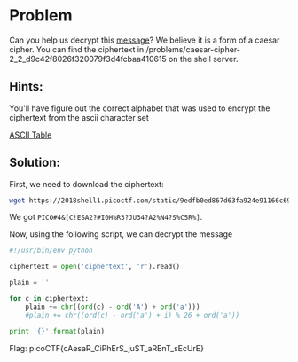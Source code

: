 # Problem
Can you help us decrypt this [message](https://2018shell1.picoctf.com/static/9edfb0ed867d63fa924e91166c69b78b/ciphertext)? We believe it is a form of a caesar cipher. You can find the ciphertext in /problems/caesar-cipher-2_2_d9c42f8026f320079f3d4fcbaa410615 on the shell server.

## Hints:
You'll have figure out the correct alphabet that was used to encrypt the ciphertext from the ascii character set

[ASCII Table](https://www.asciitable.com/)

## Solution:

First, we need to download the ciphertext:
```bash
wget https://2018shell1.picoctf.com/static/9edfb0ed867d63fa924e91166c69b78b/ciphertext
```

We got ```PICO#4&[C!ESA2?#I0H%R3?JU34?A2%N4?S%C5R%]```.


Now, using the following script, we can decrypt the message
```python
#!/usr/bin/env python

ciphertext = open('ciphertext', 'r').read()

plain = ''

for c in ciphertext:
	plain += chr((ord(c) - ord('A') + ord('a')))
	#plain += chr((ord(c) - ord('a') + i) % 26 + ord('a'))

print '{}'.format(plain)
```

Flag: picoCTF{cAesaR_CiPhErS_juST_aREnT_sEcUrE}
